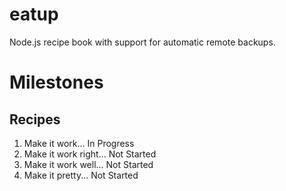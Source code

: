 eatup
=====

Node.js recipe book with support for automatic remote backups.

Milestones
==========

Recipes
-------

1. Make it work... In Progress
2. Make it work right... Not Started
3. Make it work well... Not Started
4. Make it pretty... Not Started
